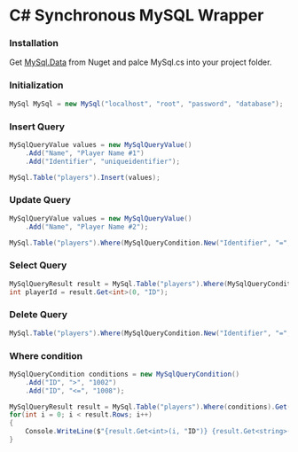 # C# Synchronous MySQL Wrapper

### Installation
Get [MySql.Data](https://www.nuget.org/packages/MySql.Data/) from Nuget and palce MySql.cs into your project folder.

### Initialization
```c#
MySql MySql = new MySql("localhost", "root", "password", "database");
```

### Insert Query
```c#
MySqlQueryValue values = new MySqlQueryValue()
    .Add("Name", "Player Name #1")
    .Add("Identifier", "uniqueidentifier");

MySql.Table("players").Insert(values);
```

### Update Query
```c#
MySqlQueryValue values = new MySqlQueryValue()
    .Add("Name", "Player Name #2");

MySql.Table("players").Where(MySqlQueryCondition.New("Identifier", "=", "uniqueidentifier")).Update(values);
```

### Select Query
```c#
MySqlQueryResult result = MySql.Table("players").Where(MySqlQueryCondition.New("Identifier", "=", "uniqueidentifier")).Get();
int playerId = result.Get<int>(0, "ID");
```

### Delete Query
```c#
MySql.Table("players").Where(MySqlQueryCondition.New("Identifier", "=", "uniqueidentifier")).Delete();
```

### Where condition
```c#
MySqlQueryCondition conditions = new MySqlQueryCondition()
    .Add("ID", ">", "1002")
    .Add("ID", "<=", "1008");

MySqlQueryResult result = MySql.Table("players").Where(conditions).Get();
for(int i = 0; i < result.Rows; i++)
{
    Console.WriteLine($"{result.Get<int>(i, "ID")} {result.Get<string>(i, "Name")} {result.Get<string>(i, "Identifier")}");
}
```
